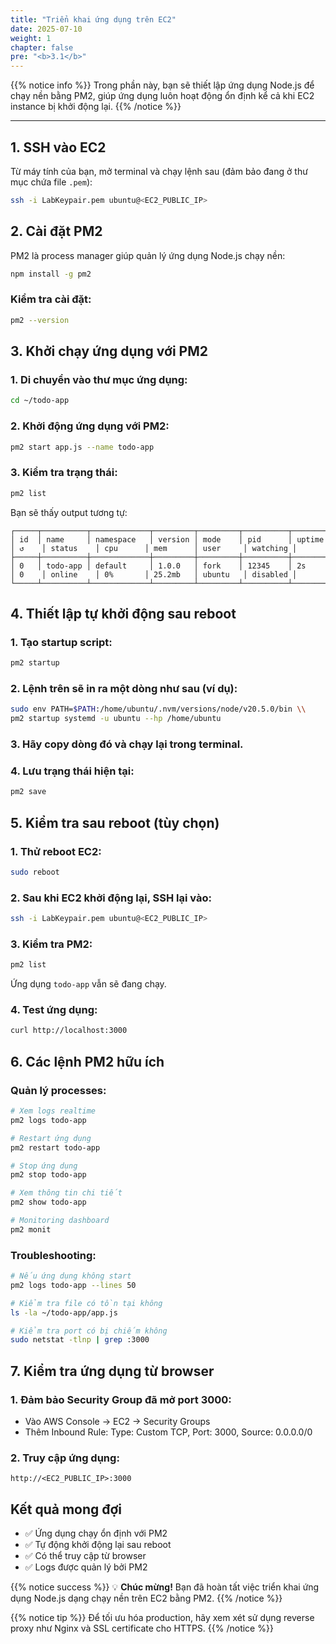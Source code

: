 ```yaml
---
title: "Triển khai ứng dụng trên EC2"
date: 2025-07-10
weight: 1
chapter: false
pre: "<b>3.1</b>"
---
```


{{% notice info %}}
Trong phần này, bạn sẽ thiết lập ứng dụng Node.js để chạy nền bằng PM2, giúp ứng dụng luôn hoạt động ổn định kể cả khi EC2 instance bị khởi động lại.
{{% /notice %}}

---

## 1. SSH vào EC2

Từ máy tính của bạn, mở terminal và chạy lệnh sau (đảm bảo đang ở thư mục chứa file `.pem`):

```bash
ssh -i LabKeypair.pem ubuntu@<EC2_PUBLIC_IP>
```

## 2. Cài đặt PM2

PM2 là process manager giúp quản lý ứng dụng Node.js chạy nền:

```bash
npm install -g pm2
```

### Kiểm tra cài đặt:

```bash
pm2 --version
```

## 3. Khởi chạy ứng dụng với PM2

### 1. Di chuyển vào thư mục ứng dụng:

```bash
cd ~/todo-app
```

### 2. Khởi động ứng dụng với PM2:

```bash
pm2 start app.js --name todo-app
```

### 3. Kiểm tra trạng thái:

```bash
pm2 list
```

Bạn sẽ thấy output tương tự:

```
┌─────┬──────────┬─────────────┬─────────┬─────────┬──────────┬────────┬──────┬───────────┬──────────┬──────────┬──────────┬──────────┐
│ id  │ name     │ namespace   │ version │ mode    │ pid      │ uptime │ ↺    │ status    │ cpu      │ mem      │ user     │ watching │
├─────┼──────────┼─────────────┼─────────┼─────────┼──────────┼────────┼──────┼───────────┼──────────┼──────────┼──────────┼──────────┤
│ 0   │ todo-app │ default     │ 1.0.0   │ fork    │ 12345    │ 2s     │ 0    │ online    │ 0%       │ 25.2mb   │ ubuntu   │ disabled │
└─────┴──────────┴─────────────┴─────────┴─────────┴──────────┴────────┴──────┴───────────┴──────────┴──────────┴──────────┴──────────┘
```

## 4. Thiết lập tự khởi động sau reboot

### 1. Tạo startup script:

```bash
pm2 startup
```

### 2. Lệnh trên sẽ in ra một dòng như sau (ví dụ):

```bash
sudo env PATH=$PATH:/home/ubuntu/.nvm/versions/node/v20.5.0/bin \\
pm2 startup systemd -u ubuntu --hp /home/ubuntu
```

### 3. Hãy copy dòng đó và chạy lại trong terminal.

### 4. Lưu trạng thái hiện tại:

```bash
pm2 save
```

## 5. Kiểm tra sau reboot (tùy chọn)

### 1. Thử reboot EC2:

```bash
sudo reboot
```

### 2. Sau khi EC2 khởi động lại, SSH lại vào:

```bash
ssh -i LabKeypair.pem ubuntu@<EC2_PUBLIC_IP>
```

### 3. Kiểm tra PM2:

```bash
pm2 list
```

Ứng dụng `todo-app` vẫn sẽ đang chạy.

### 4. Test ứng dụng:

```bash
curl http://localhost:3000
```

## 6. Các lệnh PM2 hữu ích

### Quản lý processes:

```bash
# Xem logs realtime
pm2 logs todo-app

# Restart ứng dụng
pm2 restart todo-app

# Stop ứng dụng
pm2 stop todo-app

# Xem thông tin chi tiết
pm2 show todo-app

# Monitoring dashboard
pm2 monit
```

### Troubleshooting:

```bash
# Nếu ứng dụng không start
pm2 logs todo-app --lines 50

# Kiểm tra file có tồn tại không
ls -la ~/todo-app/app.js

# Kiểm tra port có bị chiếm không
sudo netstat -tlnp | grep :3000
```

## 7. Kiểm tra ứng dụng từ browser

### 1. Đảm bảo Security Group đã mở port 3000:
- Vào AWS Console → EC2 → Security Groups
- Thêm Inbound Rule: Type: Custom TCP, Port: 3000, Source: 0.0.0.0/0

### 2. Truy cập ứng dụng:

```
http://<EC2_PUBLIC_IP>:3000
```

## Kết quả mong đợi

- ✅ Ứng dụng chạy ổn định với PM2
- ✅ Tự động khởi động lại sau reboot
- ✅ Có thể truy cập từ browser
- ✅ Logs được quản lý bởi PM2

{{% notice success %}}
💡 **Chúc mừng!** Bạn đã hoàn tất việc triển khai ứng dụng Node.js dạng chạy nền trên EC2 bằng PM2.
{{% /notice %}}

{{% notice tip %}}
Để tối ưu hóa production, hãy xem xét sử dụng reverse proxy như Nginx và SSL certificate cho HTTPS.
{{% /notice %}}
```

